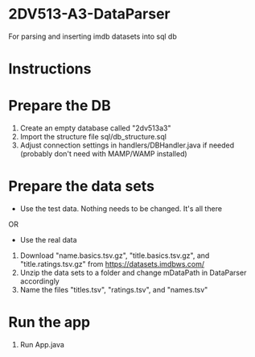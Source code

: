 # 2DV513-A3-DataParser
For parsing and inserting imdb datasets into sql db

# Instructions #

# Prepare the DB
1. Create an empty database called "2dv513a3"
2. Import the structure file sql/db_structure.sql
3. Adjust connection settings in handlers/DBHandler.java if needed (probably don't need with MAMP/WAMP installed)

# Prepare the data sets
* Use the test data. Nothing needs to be changed. It's all there

OR

* Use the real data
1. Download "name.basics.tsv.gz", "title.basics.tsv.gz", and "title.ratings.tsv.gz" from https://datasets.imdbws.com/
2. Unzip the data sets to a folder and change mDataPath in DataParser accordingly
3. Name the files "titles.tsv", "ratings.tsv", and "names.tsv"

# Run the app
1. Run App.java
